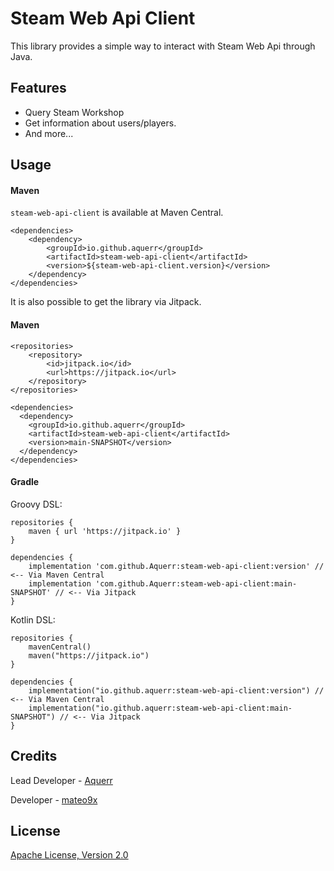 # Steam Web Api Client

This library provides a simple way to interact with Steam Web Api through Java.

## Features

* Query Steam Workshop
* Get information about users/players.
* And more...

## Usage

#### Maven

`steam-web-api-client` is available at Maven Central.
```
<dependencies>
    <dependency>
        <groupId>io.github.aquerr</groupId>
        <artifactId>steam-web-api-client</artifactId>
        <version>${steam-web-api-client.version}</version>
    </dependency>
</dependencies>
```

It is also possible to get the library via Jitpack.

#### Maven
```
<repositories>
    <repository>
        <id>jitpack.io</id>
        <url>https://jitpack.io</url>
    </repository>
</repositories>

<dependencies>
  <dependency>
    <groupId>io.github.aquerr</groupId>
    <artifactId>steam-web-api-client</artifactId>
    <version>main-SNAPSHOT</version>
  </dependency>
</dependencies>
```

#### Gradle

Groovy DSL:
```
repositories {
    maven { url 'https://jitpack.io' }
}

dependencies {
    implementation 'com.github.Aquerr:steam-web-api-client:version' // <-- Via Maven Central
    implementation 'com.github.Aquerr:steam-web-api-client:main-SNAPSHOT' // <-- Via Jitpack
}
```

Kotlin DSL:
```
repositories {
    mavenCentral()
    maven("https://jitpack.io")
}

dependencies {
    implementation("io.github.aquerr:steam-web-api-client:version") // <-- Via Maven Central
    implementation("io.github.aquerr:steam-web-api-client:main-SNAPSHOT") // <-- Via Jitpack
}
```

## Credits

Lead Developer - [Aquerr](https://github.com/Aquerr)

Developer - [mateo9x](https://github.com/mateo9x)

## License

[Apache License, Version 2.0](https://github.com/Aquerr/steam-web-api-client/blob/main/LICENSE.md)